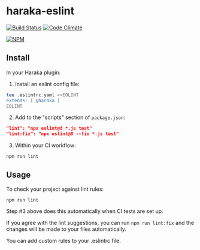 # haraka-eslint

[![Build Status][ci-img]][ci-url]
[![Code Climate][clim-img]][clim-url]

[![NPM][npm-img]][npm-url]

## Install

In your Haraka plugin:

1. Install an eslint config file:

```sh
tee .eslintrc.yaml <<EOLINT
extends: [ @haraka ]
EOLINT
```

2. Add to the "scripts" section of `package.json`:

```json
"lint": "npx eslint@8 *.js test"
"lint:fix": "npx eslint@8 --fix *.js test"
```

3. Within your CI workflow:

`npm run lint`

## Usage

To check your project against lint rules:

`npm run lint`

Step #3 above does this automatically when CI tests are set up.

If you agree with the lint suggestions, you can run `npm run lint:fix` and the changes will be made to your files automatically.

You can add custom rules to your .eslintrc file.

<!-- leave these buried at the bottom of the document -->

[ci-img]: https://github.com/haraka/haraka-eslint/actions/workflows/ci.yml/badge.svg
[ci-url]: https://github.com/haraka/haraka-eslint/actions/workflows/ci.yml
[clim-img]: https://codeclimate.com/github/haraka/haraka-eslint/badges/gpa.svg
[clim-url]: https://codeclimate.com/github/haraka/haraka-eslint
[npm-img]: https://nodei.co/npm/eslint-plugin-haraka.png
[npm-url]: https://www.npmjs.com/package/eslint-plugin-haraka
